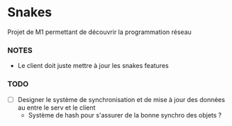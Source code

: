 # Snakes
Projet de M1 permettant de découvrir la programmation réseau

### NOTES

- Le client doit juste mettre à jour les snakes features 

### TODO
- [ ] Designer le système de synchronisation et de mise à jour des données au entre le serv et le client
	- Système de hash pour s'assurer de la bonne synchro des objets ? 
